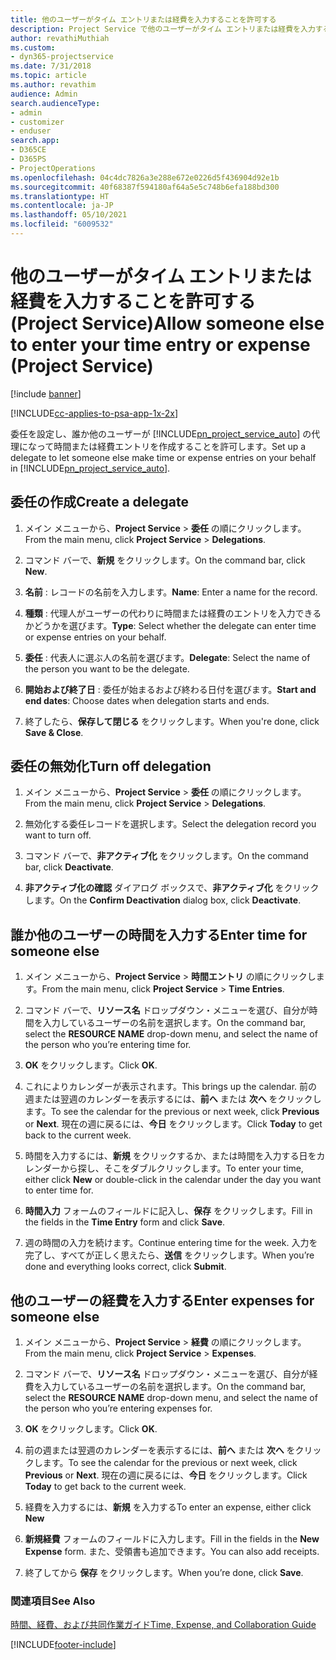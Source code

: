 ```yaml
---
title: 他のユーザーがタイム エントリまたは経費を入力することを許可する
description: Project Service で他のユーザーがタイム エントリまたは経費を入力することを許可する方法
author: revathiMuthiah
ms.custom:
- dyn365-projectservice
ms.date: 7/31/2018
ms.topic: article
ms.author: revathim
audience: Admin
search.audienceType:
- admin
- customizer
- enduser
search.app:
- D365CE
- D365PS
- ProjectOperations
ms.openlocfilehash: 04c4dc7826a3e288e672e0226d5f436904d92e1b
ms.sourcegitcommit: 40f68387f594180af64a5e5c748b6efa188bd300
ms.translationtype: HT
ms.contentlocale: ja-JP
ms.lasthandoff: 05/10/2021
ms.locfileid: "6009532"
---
```

# <a name="allow-someone-else-to-enter-your-time-entry-or-expense-project-service"></a><span data-ttu-id="d35d5-103">他のユーザーがタイム エントリまたは経費を入力することを許可する (Project Service)</span><span class="sxs-lookup"><span data-stu-id="d35d5-103">Allow someone else to enter your time entry or expense (Project Service)</span></span>

[!include [banner](../includes/psa-now-project-operations.md)]

[!INCLUDE[cc-applies-to-psa-app-1x-2x](../includes/cc-applies-to-psa-app-1x-2x.md)]

<span data-ttu-id="d35d5-104">委任を設定し、誰か他のユーザーが [!INCLUDE[pn_project_service_auto](../includes/pn-project-service-auto.md)] の代理になって時間または経費エントリを作成することを許可します。</span><span class="sxs-lookup"><span data-stu-id="d35d5-104">Set up a delegate to let someone else make time or expense entries on your behalf in [!INCLUDE[pn_project_service_auto](../includes/pn-project-service-auto.md)].</span></span>  
  
## <a name="create-a-delegate"></a><span data-ttu-id="d35d5-105">委任の作成</span><span class="sxs-lookup"><span data-stu-id="d35d5-105">Create a delegate</span></span>  
  
1.  <span data-ttu-id="d35d5-106">メイン メニューから、**Project Service** > **委任** の順にクリックします。</span><span class="sxs-lookup"><span data-stu-id="d35d5-106">From the main menu, click **Project Service** > **Delegations**.</span></span>  
  
2.  <span data-ttu-id="d35d5-107">コマンド バーで、**新規** をクリックします。</span><span class="sxs-lookup"><span data-stu-id="d35d5-107">On the command bar, click **New**.</span></span>  
  
3. <span data-ttu-id="d35d5-108">**名前** : レコードの名前を入力します。</span><span class="sxs-lookup"><span data-stu-id="d35d5-108">**Name**: Enter a name for the record.</span></span>  
  
4. <span data-ttu-id="d35d5-109">**種類** : 代理人がユーザーの代わりに時間または経費のエントリを入力できるかどうかを選びます。</span><span class="sxs-lookup"><span data-stu-id="d35d5-109">**Type**: Select whether the delegate can enter time or expense entries on your behalf.</span></span>  
  
5. <span data-ttu-id="d35d5-110">**委任** : 代表人に選ぶ人の名前を選びます。</span><span class="sxs-lookup"><span data-stu-id="d35d5-110">**Delegate**: Select the name of the person you want to be the delegate.</span></span>  
  
6. <span data-ttu-id="d35d5-111">**開始および終了日** : 委任が始まるおよび終わる日付を選びます。</span><span class="sxs-lookup"><span data-stu-id="d35d5-111">**Start and end dates**: Choose dates when delegation starts and ends.</span></span>  
  
7.  <span data-ttu-id="d35d5-112">終了したら、**保存して閉じる** をクリックします。</span><span class="sxs-lookup"><span data-stu-id="d35d5-112">When you're done, click **Save & Close**.</span></span>  
  
## <a name="turn-off-delegation"></a><span data-ttu-id="d35d5-113">委任の無効化</span><span class="sxs-lookup"><span data-stu-id="d35d5-113">Turn off delegation</span></span>  
  
1.  <span data-ttu-id="d35d5-114">メイン メニューから、**Project Service** > **委任** の順にクリックします。</span><span class="sxs-lookup"><span data-stu-id="d35d5-114">From the main menu, click **Project Service** > **Delegations**.</span></span>  
  
2.  <span data-ttu-id="d35d5-115">無効化する委任レコードを選択します。</span><span class="sxs-lookup"><span data-stu-id="d35d5-115">Select the delegation record you want to turn off.</span></span>  
  
3.  <span data-ttu-id="d35d5-116">コマンド バーで、**非アクティブ化** をクリックします。</span><span class="sxs-lookup"><span data-stu-id="d35d5-116">On the command bar, click **Deactivate**.</span></span>  
  
4.  <span data-ttu-id="d35d5-117">**非アクティブ化の確認** ダイアログ ボックスで、**非アクティブ化** をクリックします。</span><span class="sxs-lookup"><span data-stu-id="d35d5-117">On the **Confirm Deactivation** dialog box, click **Deactivate**.</span></span>  
  
## <a name="enter-time-for-someone-else"></a><span data-ttu-id="d35d5-118">誰か他のユーザーの時間を入力する</span><span class="sxs-lookup"><span data-stu-id="d35d5-118">Enter time for someone else</span></span>  
  
1.  <span data-ttu-id="d35d5-119">メイン メニューから、**Project Service** > **時間エントリ** の順にクリックします。</span><span class="sxs-lookup"><span data-stu-id="d35d5-119">From the main menu, click **Project Service** > **Time Entries**.</span></span>  
  
2.  <span data-ttu-id="d35d5-120">コマンド バーで、**リソース名** ドロップダウン・メニューを選び、自分が時間を入力しているユーザーの名前を選択します。</span><span class="sxs-lookup"><span data-stu-id="d35d5-120">On the command bar, select the **RESOURCE NAME** drop-down menu, and select the name of the person who you’re entering time for.</span></span>  
  
3.  <span data-ttu-id="d35d5-121">**OK** をクリックします。</span><span class="sxs-lookup"><span data-stu-id="d35d5-121">Click **OK**.</span></span>  
  
4.  <span data-ttu-id="d35d5-122">これによりカレンダーが表示されます。</span><span class="sxs-lookup"><span data-stu-id="d35d5-122">This brings up the calendar.</span></span> <span data-ttu-id="d35d5-123">前の週または翌週のカレンダーを表示するには、**前へ** または **次へ** をクリックします。</span><span class="sxs-lookup"><span data-stu-id="d35d5-123">To see the calendar for the previous or next week, click **Previous** or **Next**.</span></span> <span data-ttu-id="d35d5-124">現在の週に戻るには、**今日** をクリックします。</span><span class="sxs-lookup"><span data-stu-id="d35d5-124">Click **Today** to get back to the current week.</span></span>  
  
5.  <span data-ttu-id="d35d5-125">時間を入力するには、**新規** をクリックするか、または時間を入力する日をカレンダーから探し、そこをダブルクリックします。</span><span class="sxs-lookup"><span data-stu-id="d35d5-125">To enter your time, either click **New** or double-click in the calendar under the day you want to enter time for.</span></span>  
  
6.  <span data-ttu-id="d35d5-126">**時間入力** フォームのフィールドに記入し、**保存** をクリックします。</span><span class="sxs-lookup"><span data-stu-id="d35d5-126">Fill in the fields in the **Time Entry** form and click **Save**.</span></span>  
  
7.  <span data-ttu-id="d35d5-127">週の時間の入力を続けます。</span><span class="sxs-lookup"><span data-stu-id="d35d5-127">Continue entering time for the week.</span></span> <span data-ttu-id="d35d5-128">入力を完了し、すべてが正しく思えたら、**送信** をクリックします。</span><span class="sxs-lookup"><span data-stu-id="d35d5-128">When you’re done and everything looks correct, click **Submit**.</span></span>  
  
## <a name="enter-expenses-for-someone-else"></a><span data-ttu-id="d35d5-129">他のユーザーの経費を入力する</span><span class="sxs-lookup"><span data-stu-id="d35d5-129">Enter expenses for someone else</span></span>  
  
1.  <span data-ttu-id="d35d5-130">メイン メニューから、**Project Service** > **経費** の順にクリックします。</span><span class="sxs-lookup"><span data-stu-id="d35d5-130">From the main menu, click **Project Service** > **Expenses**.</span></span>  
  
2.  <span data-ttu-id="d35d5-131">コマンド バーで、**リソース名** ドロップダウン・メニューを選び、自分が経費を入力しているユーザーの名前を選択します。</span><span class="sxs-lookup"><span data-stu-id="d35d5-131">On the command bar, select the **RESOURCE NAME** drop-down menu, and select the name of the person who you’re entering expenses for.</span></span>  
  
3.  <span data-ttu-id="d35d5-132">**OK** をクリックします。</span><span class="sxs-lookup"><span data-stu-id="d35d5-132">Click **OK**.</span></span>  
  
4.  <span data-ttu-id="d35d5-133">前の週または翌週のカレンダーを表示するには、**前へ** または **次へ** をクリックします。</span><span class="sxs-lookup"><span data-stu-id="d35d5-133">To see the calendar for the previous or next week, click **Previous** or **Next**.</span></span> <span data-ttu-id="d35d5-134">現在の週に戻るには、**今日** をクリックします。</span><span class="sxs-lookup"><span data-stu-id="d35d5-134">Click **Today** to get back to the current week.</span></span>  
  
5.  <span data-ttu-id="d35d5-135">経費を入力するには、**新規** を入力する</span><span class="sxs-lookup"><span data-stu-id="d35d5-135">To enter an expense, either click **New**</span></span>  
  
6.  <span data-ttu-id="d35d5-136">**新規経費** フォームのフィールドに入力します。</span><span class="sxs-lookup"><span data-stu-id="d35d5-136">Fill in the fields in the **New Expense** form.</span></span> <span data-ttu-id="d35d5-137">また、受領書も追加できます。</span><span class="sxs-lookup"><span data-stu-id="d35d5-137">You can also add receipts.</span></span>  
  
7.  <span data-ttu-id="d35d5-138">終了してから **保存** をクリックします。</span><span class="sxs-lookup"><span data-stu-id="d35d5-138">When you’re done, click **Save**.</span></span>  
  
### <a name="see-also"></a><span data-ttu-id="d35d5-139">関連項目</span><span class="sxs-lookup"><span data-stu-id="d35d5-139">See Also</span></span>  
 [<span data-ttu-id="d35d5-140">時間、経費、および共同作業ガイド</span><span class="sxs-lookup"><span data-stu-id="d35d5-140">Time, Expense, and Collaboration Guide</span></span>](../psa/time-expense-collaboration-guide.md)


[!INCLUDE[footer-include](../includes/footer-banner.md)]